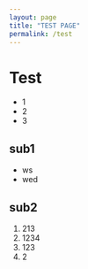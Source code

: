 ```yaml
---
layout: page
title: "TEST PAGE"
permalink: /test
---
```


# Test
- 1
- 2
- 3
## sub1
- ws
- wed
## sub2
1. 213
2. 1234
3. 123
4. 2
